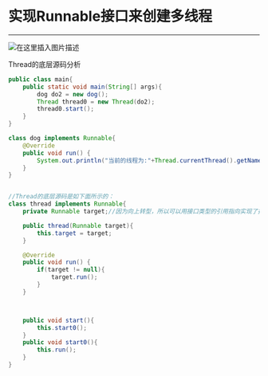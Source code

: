 ﻿# 实现Runnable接口来创建多线程
---


![在这里插入图片描述](https://img-blog.csdnimg.cn/c69a90996c224f98932ac82fe40b170f.png?x-oss-process=image/watermark,type_ZHJvaWRzYW5zZmFsbGJhY2s,shadow_50,text_Q1NETiBATkpVU1RaSkM=,size_20,color_FFFFFF,t_70,g_se,x_16)

Thread的底层源码分析

```java
public class main{
    public static void main(String[] args){
        dog do2 = new dog();
        Thread thread0 = new Thread(do2);
        thread0.start();
    }
}

class dog implements Runnable{
    @Override
    public void run() {
        System.out.println("当前的线程为:"+Thread.currentThread().getName());
    }
}


//Thread的底层源码是如下面所示的：
class thread implements Runnable{
    private Runnable target;//因为向上转型，所以可以用接口类型的引用指向实现了接口的类的对象实例。

    public thread(Runnable target){
        this.target = target;
    }

    @Override
    public void run() {
        if(target != null){
            target.run();
        }
    }



    public void start(){
        this.start0();
    }
    public void start0(){
        this.run();
    }
}
```

